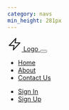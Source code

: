 ```yaml
---
category: navs
min_height: 281px
---
```


<nav class="bg-gray-900">
  <div class="container mx-auto px-8 py-5">
    <div class="relative flex justify-between items-center">
      <a href="#" class="flex items-center">
        <svg
          class="text-{primary}-500 mr-2"
          xmlns="http://www.w3.org/2000/svg"
          width="32"
          height="32"
          viewBox="0 0 32 32"
        >
          <g
            stroke-linecap="round"
            stroke-linejoin="round"
            stroke-width="2"
            fill="currentColor"
            stroke="currentColor"
          >
            <polygon
              points="19 3 4 19 15 19 13 29 28 13 17 13 19 3"
              fill="none"
              stroke="currentColor"
              stroke-miterlimit="10"
            />
          </g>
        </svg>
        <span class="text-white font-bold">Logo</span>
      </a>
      <button
        onclick="this.nextElementSibling.classList.toggle('hidden')"
        class="px-3 py-2 border rounded text-gray-500 border-gray-500 inline-block md:hidden"
      >
        <svg
          class="fill-current text-gray-400 h-3 w-3"
          viewBox="0 0 20 20"
          xmlns="http://www.w3.org/2000/svg"
        >
          <title>Menu</title>
          <path stroke-width="1" stroke="currentColor" d="M0 3h20v2H0V3zm0 6h20v2H0V9zm0 6h20v2H0v-2z" />
        </svg>
      </button>
      <div
        class="w-full max-w-xs hidden justify-between absolute right-0 top-0 mt-12 font-medium tracking-wide text-sm text-gray-800 bg-white p-5 shadow rounded z-10 md:text-gray-400 md:max-w-full md:ml-12 md:flex md:mt-0 md:relative md:flex-row md:items-center md:bg-transparent md:p-0 md:shadow-none md:rounded-none"
      >
        <ul class="flex flex-col md:flex-row">
          <li class="mr-10 mb-3 md:mb-0">
            <a href="#" class="hover:text-{primary}-500">Home</a>
          </li>
          <li class="mr-10 mb-3 md:mb-0">
            <a href="#" class="hover:text-{primary}-500">About</a>
          </li>
          <li class="mr-10 mb-3 md:mb-0">
            <a href="#" class="hover:text-{primary}-500">Contact Us</a>
          </li>
        </ul>
        <ul class="flex md:items-center flex-col md:flex-row">
          <li class="mr-10 mb-3 md:mb-0">
            <a href="#" class="hover:text-{primary}-500">Sign In</a>
          </li>
          <li>
            <a href="#" class="text-white bg-{primary}-500 hover:bg-{primary}-600 px-6 py-2 rounded inline-block font-semibold">
              Sign Up
            </a>
          </li>
        </ul>
      </div>
    </div>
  </div>
</nav>
